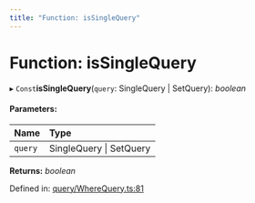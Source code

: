 ```yaml
---
title: "Function: isSingleQuery"
---
```


# Function: isSingleQuery

▸ `Const`**isSingleQuery**(`query`: SingleQuery \| SetQuery): *boolean*

#### Parameters:

Name | Type |
:------ | :------ |
`query` | SingleQuery \| SetQuery |

**Returns:** *boolean*

Defined in: [query/WhereQuery.ts:81](https://github.com/44x1carbon/gigantes/blob/2721068/src/query/WhereQuery.ts#L81)

